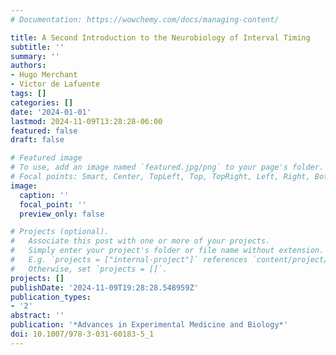 ```yaml
---
# Documentation: https://wowchemy.com/docs/managing-content/

title: A Second Introduction to the Neurobiology of Interval Timing
subtitle: ''
summary: ''
authors:
- Hugo Merchant
- Victor de Lafuente
tags: []
categories: []
date: '2024-01-01'
lastmod: 2024-11-09T13:28:28-06:00
featured: false
draft: false

# Featured image
# To use, add an image named `featured.jpg/png` to your page's folder.
# Focal points: Smart, Center, TopLeft, Top, TopRight, Left, Right, BottomLeft, Bottom, BottomRight.
image:
  caption: ''
  focal_point: ''
  preview_only: false

# Projects (optional).
#   Associate this post with one or more of your projects.
#   Simply enter your project's folder or file name without extension.
#   E.g. `projects = ["internal-project"]` references `content/project/deep-learning/index.md`.
#   Otherwise, set `projects = []`.
projects: []
publishDate: '2024-11-09T19:28:28.548959Z'
publication_types:
- '2'
abstract: ''
publication: '*Advances in Experimental Medicine and Biology*'
doi: 10.1007/978-3-031-60183-5_1
---
```

